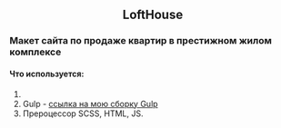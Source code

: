 <div id="header"> 
	<div align="center" id="header__box-title"> 
		<h2 id= "header__title"> LoftHouse </h2>
	</div>
</div>

<div id="main"> 
	<div id="residential-complex">
		<h3 id="residential-complex__title">Макет сайта по продаже квартир в престижном жилом комплексе</h3>
	</div>
	<div id="residential-complex__box">
		<h4>Что используется:</h4>
		<ol id="residential-complex__list">
			<li id="residential-complex__item">
			</li>
			<li id="residential-complex__item">
			 Gulp - <a href="https://github.com/KindNeko/gulp" target="_blank">ссылка на мою сборку Gulp</a> 
			</li>
			<li id="residential-complex__item">
			 Прероцессор SCSS, HTML, JS.
			</li>
		</ol>
	</div>
</div>
